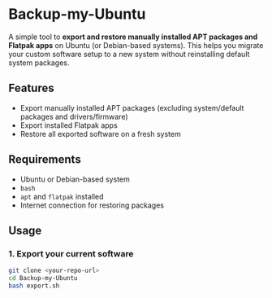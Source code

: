 # Backup-my-Ubuntu

A simple tool to **export and restore manually installed APT packages and Flatpak apps** on Ubuntu (or Debian-based systems). This helps you migrate your custom software setup to a new system without reinstalling default system packages.

## Features

- Export manually installed APT packages (excluding system/default packages and drivers/firmware)
- Export installed Flatpak apps
- Restore all exported software on a fresh system

## Requirements

- Ubuntu or Debian-based system
- `bash`
- `apt` and `flatpak` installed
- Internet connection for restoring packages

## Usage

### 1. Export your current software

```bash
git clone <your-repo-url>
cd Backup-my-Ubuntu
bash export.sh


